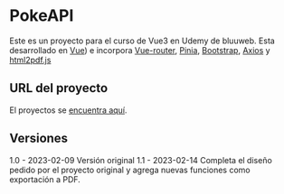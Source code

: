 # PokeAPI 

Este es un proyecto para el curso de Vue3 en Udemy de bluuweb. Esta desarrollado en [Vue](https://vuejs.org/)) e incorpora [Vue-router](https://router.vuejs.org/), [Pinia](https://pinia.vuejs.org/), [Bootstrap](https://getbootstrap.com/), [Axios](https://axios-http.com/) y [html2pdf.js](https://ekoopmans.github.io/html2pdf.js/)

## URL del proyecto

El proyectos se [encuentra aquí](https://pokeapi-vue-3.netlify.app/).

## Versiones

1.0 - 2023-02-09 Versión original
1.1 - 2023-02-14 Completa el diseño pedido por el proyecto original y agrega nuevas funciones como exportación a PDF.